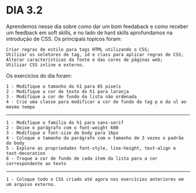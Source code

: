 # DIA 3.2

Aprendemos nesse dia sobre como dar um bom feedaback e como receber um feedback em soft skills, e no lado de hard skills aprofundamos na introdução de CSS.
Os principais topicos foram:

    Criar regras de estilo para tags HTML utilizando o CSS;
    Utilizar os seletores de tag, id e class para aplicar regras de CSS;
    Alterar características da fonte e das cores de páginas web;
    Utilizar CSS inline e externo.

Os exercicios do dia foram: 

    1 - Modifique o tamanho do h1 para 65 pixels
    2 - Modifique a cor do texto do h1 para laranja
    3 - Modifique a cor de fundo da lista não ordenada
    4 - Crie uma classe para modificar a cor de fundo da tag p e da ul ao mesmo tempo
-----------
    1 - Modifique o família do h1 para sans-serif
    2 - Deixe o parágrafo com o font-weight 600
    3 - Modifique o font-size do body para 16px
    4 - Coloque o tamanho do parágrafo com o tamanho de 3 vezes o padrão do body
    5 - Explore as propriedades font-style, line-height, text-align e text-decoration
    6 - Troque a cor de fundo de cada item da lista para a cor correspondente ao texto
-----------
    1 - Coloque todo o CSS criado até agora nos exercícios anteriores em um arquivo externo.

    
    

